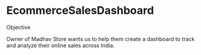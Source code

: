 # EcommerceSalesDashboard

Objective

Owner of Madhav Store wants us to help them create a dashboard to track and analyze their online sales across India.
